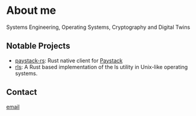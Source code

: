 # About me

Systems Engineering, Operating Systems, Cryptography and Digital Twins

## Notable Projects

- [paystack-rs](https://github.com/morukele/paystack-rs): Rust native client for [Paystack](https://paystack.com)
- [rls](https://github.com/morukele/rls): A Rust based implementation of the ls utility in Unix-like operating systems.

## Contact

[email](orukele.dev@gmail.com)
